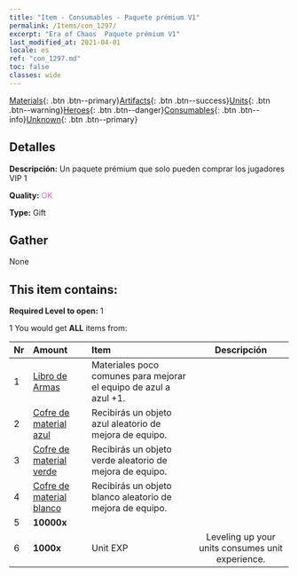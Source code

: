 ```yaml
---
title: "Item - Consumables - Paquete prémium V1"
permalink: /Items/con_1297/
excerpt: "Era of Chaos  Paquete prémium V1"
last_modified_at: 2021-04-01
locale: es
ref: "con_1297.md"
toc: false
classes: wide
---
```

 [Materials](/es/Items/){: .btn .btn--primary}[Artifacts](/es/Items/Artifacts/){: .btn .btn--success}[Units](/es/Items/Units/){: .btn .btn--warning}[Heroes](/es/Items/Heroes/){: .btn .btn--danger}[Consumables](/es/Items/Consumables/){: .btn .btn--info}[Unknown](/es/Items/Unknown/){: .btn .btn--primary}

## Detalles
 **Descripción:** Un paquete prémium que solo pueden comprar los jugadores VIP 1

 **Quality:** <span style="color: #DA70D6">OK</span>

 **Type:** Gift

## Gather

  None

## This item contains:

 **Required Level to open:** 1

 1 You would get **ALL** items  from:

  | Nr | Amount |     Item    | Descripción |
  |:---|:-------|:------------|:-----------:|
  | 1 | [Libro de Armas](/es/Items/mat_18/) | Materiales poco comunes para mejorar el equipo de azul a azul +1. | 
  | 2 | [Cofre de material azul](/es/Items/con_1256/) | Recibirás un objeto azul aleatorio de mejora de equipo. | 
  | 3 | [Cofre de material verde](/es/Items/con_1255/) | Recibirás un objeto verde aleatorio de mejora de equipo. | 
  | 4 | [Cofre de material blanco](/es/Items/con_1254/) | Recibirás un objeto blanco aleatorio de mejora de equipo. | 
  | 5 |  **10000x** | <i class="fas fa-coins"/> |  | 
  | 6 |  **1000x** | Unit EXP | Leveling up your units consumes unit experience.  | 
